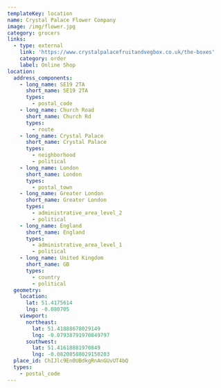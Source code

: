 ```yaml
---
templateKey: location
name: Crystal Palace Flower Company
image: /img/flower.jpg
category: grocers
links:
  - type: external
    link: 'https://www.crystalpalacefruitandvegbox.co.uk/the-boxes'
    category: order
    label: Online Shop
location:
  address_components:
    - long_name: SE19 2TA
      short_name: SE19 2TA
      types:
        - postal_code
    - long_name: Church Road
      short_name: Church Rd
      types:
        - route
    - long_name: Crystal Palace
      short_name: Crystal Palace
      types:
        - neighborhood
        - political
    - long_name: London
      short_name: London
      types:
        - postal_town
    - long_name: Greater London
      short_name: Greater London
      types:
        - administrative_area_level_2
        - political
    - long_name: England
      short_name: England
      types:
        - administrative_area_level_1
        - political
    - long_name: United Kingdom
      short_name: GB
      types:
        - country
        - political
  geometry:
    location:
      lat: 51.4175614
      lng: -0.080705
    viewport:
      northeast:
        lat: 51.41888678029149
        lng: -0.07938791970849797
      southwest:
        lat: 51.41618881970849
        lng: -0.08208588029150203
  place_id: ChIJlc9En0UBdkgRnAnGUvUT4bQ
  types:
    - postal_code
---
```

